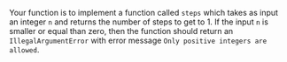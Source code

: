Your function is to implement a function called `steps` which takes as input an integer `n` and returns the number of steps to get to 1.
If the input `n` is smaller or equal than zero, then the function should return an `IllegalArgumentError` with error message `Only positive integers are allowed`.
